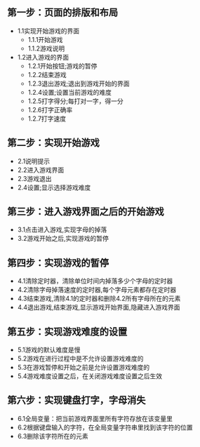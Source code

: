 
## 第一步：页面的排版和布局
* 1.1实现开始游戏的界面
  * 1.1.1开始游戏
  * 1.1.2游戏说明
* 1.2进入游戏的界面
  * 1.2.1开始按钮;游戏的暂停
  * 1.2.2结束游戏
  * 1.2.3退出游戏;退出到游戏开始的界面
  * 1.2.4设置;设置当前游戏的难度
  * 1.2.5打字得分;每打对一字，得一分
  * 1.2.6打字正确率
  * 1.2.7打字速度
## 第二步：实现开始游戏
* 2.1说明提示
* 2.2进入游戏界面
* 2.3游戏退出
* 2.4设置;显示选择游戏难度
## 第三步：进入游戏界面之后的开始游戏
* 3.1点击进入游戏,实现字母的掉落
* 3.2游戏开始之后,实现游戏的暂停
## 第四步：实现游戏的暂停
* 4.1清除定时器，清除单位时间内掉落多少个字母的定时器
* 4.2清除字母掉落速度的定时器,每个字母元素都存在定时器
* 4.3结束游戏,清除4.1的定时器和删除4.2所有字母所在的元素
* 4.4退出游戏,结束游戏,显示游戏开始界面,隐藏进入游戏界面
## 第五步：实现游戏难度的设置
* 5.1游戏的默认难度是慢
* 5.2游戏在进行过程中是不允许设置游戏难度的
* 5.3在游戏暂停和开始之前是允许设置游戏难度的
* 5.4游戏难度设置之后，在关闭游戏难度设置之后生效
## 第六步：实现键盘打字，字母消失
*  6.1全局变量：把当前游戏界面里所有字符存放在该变量里
*  6.2根据键盘输入的字符，在全局变量字符串里找到该字符的位置
*  6.3删除该字符所在的元素
